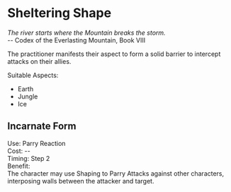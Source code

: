 # Sheltering Shape

*The river starts where the Mountain breaks the storm.*  
-- Codex of the Everlasting Mountain, Book VIII

The practitioner manifests their aspect to form a solid barrier to intercept attacks on their allies.

Suitable Aspects:  
* Earth
* Jungle
* Ice

## Incarnate Form
Use: Parry Reaction  
Cost: --  
Timing: Step 2  
Benefit:  
The character may use Shaping to Parry Attacks against other characters, interposing walls between the attacker and target.